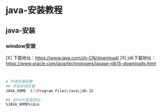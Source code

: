 # java-安装教程

## java-安装

### window安装


[X] 下载地址：https://www.java.com/zh-CN/download/
[X] jdk下载地址：https://www.oracle.com/java/technologies/javase-jdk15-downloads.html
```bash


# 环境变量配置
## 添加系统变量
JAVA_HOME  C:\Program Files\Java\jdk-15

## 在Path里面添加： 
%JAVA_HOME%\bin
```